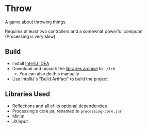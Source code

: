 # Throw
A game about throwing things.

Requires at least two controllers and a somewhat powerful computer (Processing is very slow).

## Build
- Install [IntelliJ IDEA](https://www.jetbrains.com/idea/)
- Download and unpack the [libraries archive](https://davecode.me/other/throw-libraries.zip) to `./lib`
  - You can also do this manually
- Use IntelliJ's "Build Artifact" to build the project

## Libraries Used
- Reflections and all of its optional dependencies
- Processing's core.jar, renamed to `processing-core.jar`
- Minim
- JXInput
